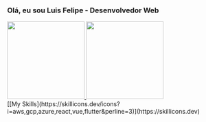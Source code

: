 ### Olá, eu sou Luis Felipe - Desenvolvedor Web

<div>
<a href="https://github.com/Narciso39">
<img height="180em" src="https://github-readme-stats.vercel.app/api/top-langs/?username=Narciso39&langs_count=21&theme=dracula&hide_progress=true"/>
    <img height="180em" src="https://github-readme-stats.vercel.app/api?username=Narciso39&show_icons=true&theme=dracula"/>
</div>


<div style="display: inline-block;">
 [[My Skills](https://skillicons.dev/icons?i=aws,gcp,azure,react,vue,flutter&perline=3)](https://skillicons.dev)
</div><br/>


